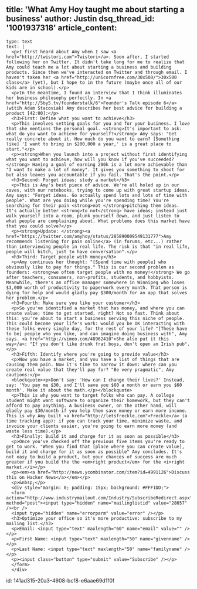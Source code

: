 title: 'What Amy Hoy taught me about starting a business'
author: Justin
dsq_thread_id: '1001937318'
article_content:
  -
    type: text
    text: |
      <p>I first heard about Amy when I saw <a href="http://twistori.com">Twistori</a>. Soon after, I started following her on Twitter. It didn't take long for me to realize that Amy could teach me a lot about starting a business and building products. Since then we've interacted on Twitter and through email. I haven't taken her <a href="http://unicornfree.com/30x500/">30x500 class</a> (yet), but I hope to in the future (maybe once all of our kids are in school).</p>
      <p>In the meantime, I found an interview that I think illuminates her business philosophy perfectly. In <a href="http://5by5.tv/founderstalk/6">Founder's Talk episode 6</a> (witih Adam Stacoviak) Amy describes her best advice for building a product [42:00]:</p>
      <h3>First: Define what you want to achieve</h3>
      <p>This involves setting goals for you and for your business. I love that she mentions the personal goal. <strong>It's important to ask: what do you want to achieve for yourself?</strong> Amy says: "Get really concrete about it. How much do you want to earn? [Something like] 'I want to bring in $200,000 a year,' is a great place to start."</p>
      <p><strong>When you launch into a project without first identifying what you want to achieve, how will you know if you've succeeded?</strong> Having a goal of earning 200k is a lot more achievable than "I want to make a lot of money". It gives you something to shoot for but also leaves you accountable if you fail. That's the point.</p>
      <h3>Second: Forget ideas; study a market</h3>
      <p>This is Amy's best piece of advice. We're all holed up in our caves, with our notebooks, trying to come up with great startup ideas. Amy says: "Forget ideas. Go actually spend lots and lots of time with people". What are you doing while you're spending time? You're searching for their pain <strong>not </strong>pitching them ideas. It's actually better <strong>to not</strong> have ideas; instead just walk yourself into a room, plunk yourself down, and just listen to what people are complaining about. What problems does this market have that you could solve?</p>
      <p><strong>Update: </strong><a href="https://twitter.com/amyhoy/status/285890009549131777">Amy recommends listening for pain online</a> (in forums, etc...) rather than interviewing people in real life. The risk is that "in real life, people will bitch, just to have conversation".</p>
      <h3>Third: Target people with money</h3>
      <p>Amy continues her thought: "[Spend time with people] who obviously like to pay for things." This is our second problem as founders: <strong>we often target people with no money!</strong> We go after teachers, consumers, non-profits, students, and hobbyists. Meanwhile, there's an office manager somewhere in Winnipeg who loses $3,000 worth of productivity to paperwork every month. That person is dying for help and would gladly pay $300/month for an app that solves her problem.</p>
      <h3>Fourth: Make sure you like your customer</h3>
      <p>So you've identified a market that has money, and where you can create value; time to get started, right? Not so fast. Think about this: you're about to start a business serving this niche of people. This could become your life's work: would you be OK interacting with these folks every single day, for the rest of your life? "[These have to be] people who you like, and can imagine doing business with", Amy says. <a href="http://vimeo.com/48962410">She also put it this way</a>: "If you don't like drunk frat boys, don't open an Irish pub".</p>
      <h3>Fifth: Identify where you're going to provide value</h3>
      <p>Now you have a market, and you have a list of things that are causing them pain. Now it's time to narrow it down: where can you create real value that they'll pay for? "Be very pragmatic", Amy cautions:</p>
      <blockquote><p>Don't say: 'How can I change their lives?' Instead, say: 'You pay me $30, and I'll save you $60 a month or earn you $60 month'. Make it about the math.</p></blockquote>
      <p>This is why you want to target folks who can pay. A college student might want software to organize their homework, but they can't afford to pay anything. A business owner, on the other hand, will gladly pay $30/month if you help them save money or earn more income. This is why Amy built <a href="http://letsfreckle.com">Freckle</a> (a time tracking app): if you can track your time, minimize waste, and invoice your clients easier, you're going to earn more money (and waste less time).</p>
      <h3>Finally: Build it and charge for it as soon as possible</h3>
      <p>Once you've checked off the previous five items you're ready to get to work. "When you find that [place where you can create value], build it and charge for it as soon as possible" Amy concludes. It's not easy to build a product, but your chances of success are much greater if you build the the <em>right product</em> for the <i>right market.</i></p>
      <p><em><a href="http://news.ycombinator.com/item?id=4991126">Discuss this on Hacker News</a></em></p>
      <p>&nbsp;</p>
      <div style="margin: 0; padding: 15px; background: #FFF1DD;">
      <form action="http://www.industrymailout.com/Industry/SubscribeRedirect.aspx" method="post"><input type="hidden" name="mailinglistid" value="28657" /><br />
      <input type="hidden" name="errorparm" value="error" /></p>
      <h3>Optimize your office so it's more productive: subscribe to my mailing list.</h3>
      <p>Email: <input type="text" maxlength="60" name="email" value="" /></p>
      <p>First Name: <input type="text" maxlength="50" name="givenname" /></p>
      <p>Last Name: <input type="text" maxlength="50" name="familyname" /></p>
      <p><input class="button" type="submit" value="Subscribe" /></p>
      </form>
      </div>
      
id: 141ad315-20a3-4908-bcf8-e6aae69d1f0f
